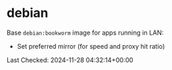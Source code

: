 # debian

Base `debian:bookworm` image for apps running in LAN:

- Set preferred mirror (for speed and proxy hit ratio)

Last Checked: 2024-11-28 04:32:14+00:00
